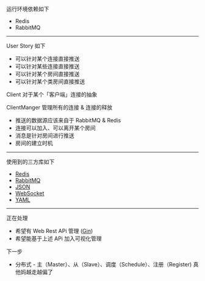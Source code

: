运行环境依赖如下

* Redis
* RabbitMQ

---
User Story 如下

*  可以针对某个连接直接推送
*  可以针对某些连接直接推送
*  可以针对某个房间直接推送
*  可以针对某个类房间直接推送

Client 对于某个「客户端」连接的抽象

ClientManger 管理所有的连接 & 连接的释放
* 推送的数据源应该来自于 RabbitMQ & Redis
* 连接可以加入、可以离开某个房间
* 消息是针对房间进行推送
* 房间的建立时机

---


使用到的三方库如下

* [Redis](https://github.com/go-redis/redis)
* [RabbitMQ](https://github.com/streadway/amqp)
* [JSON](https://github.com/tidwall/gjson)
* [WebSocket](https://github.com/gorilla/websocket)
* [YAML](https://github.com/go-yaml/yaml)

----

正在处理

* 希望有 Web Rest APi 管理 ([Gin](https://github.com/gin-gonic/gin))
* 希望能基于上述 APi 加入可视化管理

下一步

* 分布式 - 主（Master）、从（Slave）、调度（Schedule）、注册（Register) 真他妈越走越偏了